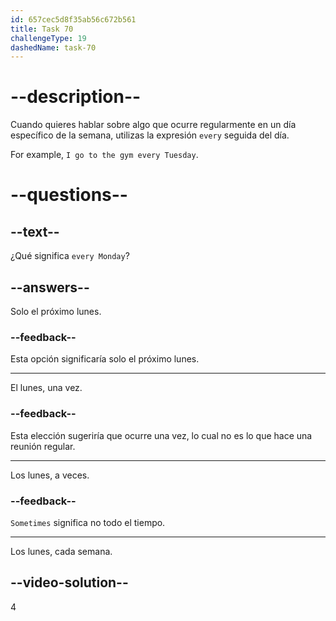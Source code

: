 ```yaml
---
id: 657cec5d8f35ab56c672b561
title: Task 70
challengeType: 19
dashedName: task-70
---
```


# --description--

Cuando quieres hablar sobre algo que ocurre regularmente en un día específico de la semana, utilizas la expresión `every` seguida del día.

For example, `I go to the gym every Tuesday`.

# --questions--

## --text--

¿Qué significa `every Monday`?

## --answers--

Solo el próximo lunes.

### --feedback--

Esta opción significaría solo el próximo lunes.

---

El lunes, una vez.

### --feedback--

Esta elección sugeriría que ocurre una vez, lo cual no es lo que hace una reunión regular.

---

Los lunes, a veces.

### --feedback--

`Sometimes` significa no todo el tiempo.

---

Los lunes, cada semana.

## --video-solution--

4
